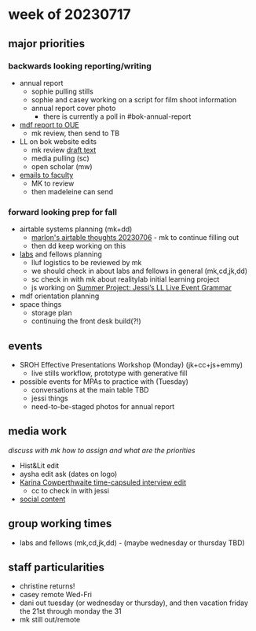 # week of 20230717
## major priorities
### backwards looking reporting/writing
* annual report
    * sophie pulling stills
    * sophie and casey working on a script for film shoot information
    * annual report cover photo
        * there is currently a poll in #bok-annual-report
* [mdf report to OUE](https://docs.google.com/document/d/14vQzFwAxpqLtIFgCbzo23O5i7Da8jDG4tDrUzVHzGg0/edit#heading=h.c6fwtzb389kp)
    * mk review, then send to TB
* LL on bok website edits
    * mk review [draft text](https://drive.google.com/drive/folders/1k_Lh9v17yz3xdwxVVsdXMvVBMK-M31o-)
    * media pulling (sc)
    * open scholar (mw)
* [emails to faculty](https://hackmd.io/@ll-summer-23/Bk2ncmoFh)
    * MK to review
    * then madeleine can send
### forward looking prep for fall
* airtable systems planning (mk+dd)
    * [marlon's airtable thoughts 20230706](/Ti4vjUotSlqI874KVKy9Vw) - mk to continue filling out 
    * then dd keep working on this
* [labs](https://hackmd.io/@ll-summer-23/r13tuFkdh/%2FF-BW3iubSFaKmbA5Dc6aeQ) and fellows planning
    * lluf logistics to be reviewed by mk
    * we should check in about labs and fellows in general (mk,cd,jk,dd)
    * sc check in with mk about realitylab initial learning project
    * js working on [Summer Project: Jessi’s LL Live Event Grammar](/KKLnuTmWQeqdRjK_rGCJEQ)
* mdf orientation planning
* space things
    * storage plan
    * continuing the front desk build(?!)
## events
* SROH Effective Presentations Workshop (Monday) (jk+cc+js+emmy)
    * live stills workflow, prototype with generative fill
* possible events for MPAs to practice with (Tuesday)
    * conversations at the main table TBD
    * jessi things
    * need-to-be-staged photos for annual report
## media work
*discuss with mk how to assign and what are the priorities*
* Hist&Lit edit
* aysha edit ask (dates on logo)
* [Karina Cowperthwaite time-capsuled interview edit](/PUumQOPQRJGSfIJwl-i5Yw)
    * cc to check in with jessi
* [social content](https://airtable.com/appitFkleGG0PVGlW/tblkOdA6Y61pIhcv9/viw3QBmZQgV1q4iVQ?blocks=hide)

## group working times
* labs and fellows (mk,cd,jk,dd) - (maybe wednesday or thursday TBD)

## staff particularities
* christine returns!
* casey remote Wed-Fri
* dani out tuesday (or wednesday or thursday), and then vacation friday the 21st through monday the 31
* mk still out/remote